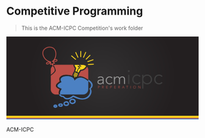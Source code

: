 # Competitive Programming

> This is the ACM-ICPC Competition's work folder

[![Beez Academy](./cover.jpg)](https://icpc.baylor.edu/)

ACM-ICPC
